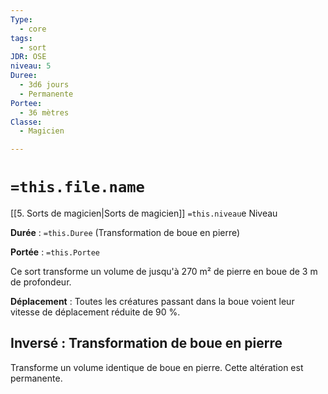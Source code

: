 ```yaml
---
Type:
  - core
tags:
  - sort
JDR: OSE
niveau: 5
Duree:
  - 3d6 jours
  - Permanente
Portee:
  - 36 mètres
Classe:
  - Magicien

---
```

# `=this.file.name`  

[[5. Sorts de magicien|Sorts de magicien]] `=this.niveau`e Niveau

**Durée** : `=this.Duree` (Transformation de boue en pierre) 

**Portée** : `=this.Portee`

Ce sort transforme un volume de jusqu'à 270 m² de pierre en boue de 3 m de profondeur.

**Déplacement** : Toutes les créatures passant dans la boue voient leur vitesse de déplacement réduite de 90 %.

## Inversé : Transformation de boue en pierre
Transforme un volume identique de boue en pierre. Cette altération est permanente.